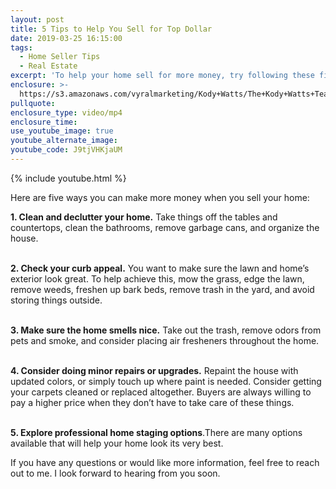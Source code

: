 ```yaml
---
layout: post
title: 5 Tips to Help You Sell for Top Dollar
date: 2019-03-25 16:15:00
tags:
  - Home Seller Tips
  - Real Estate
excerpt: 'To help your home sell for more money, try following these five simple tips.'
enclosure: >-
  https://s3.amazonaws.com/vyralmarketing/Kody+Watts/The+Kody+Watts+Team-+5+Tips+to+Help+You+Sell+for+Top+Dollar.mp4
pullquote:
enclosure_type: video/mp4
enclosure_time:
use_youtube_image: true
youtube_alternate_image:
youtube_code: J9tjVHKjaUM
---
```


{% include youtube.html %}

Here are five ways you can make more money when you sell your home:

**1. Clean and declutter your home.** Take things off the tables and countertops, clean the bathrooms, remove garbage cans, and organize the house.

<br>**2. Check your curb appeal.** You want to make sure the lawn and home’s exterior look great. To help achieve this, mow the grass, edge the lawn, remove weeds, freshen up bark beds, remove trash in the yard, and avoid storing things outside.

<br>**3. Make sure the home smells nice.**&nbsp;Take out the trash, remove odors from pets and smoke, and consider placing air fresheners throughout the home.

**<br>4. Consider doing minor repairs or upgrades.** Repaint the house with updated colors, or simply touch up where paint is needed. Consider getting your carpets cleaned or replaced altogether. Buyers are always willing to pay a higher price when they don’t have to take care of these things.

<br>**5. Explore professional home staging options**.There are many options available that will help your home look its very best.

If you have any questions or would like more information, feel free to reach out to me. I look forward to hearing from you soon.